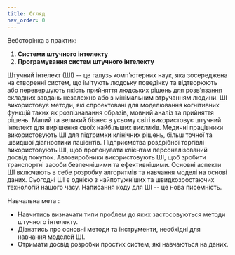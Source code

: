 ```yaml
---
title: Огляд
nav_order: 0
---
```


Вебсторінка з практик:
1. **Системи штучного інтелекту** 
1. **Програмування систем штучного інтелекту**

Штучний інтелект (ШІ) -- це галузь комп'ютерних наук, яка зосереджена на створенні систем, що iмiтують людську поведiнку та вiдтворюють або перевершують якість прийняття людських рiшень для розв'язання складних завдань незалежно або з мiнiмальним втручанням людини. ШІ використовує методи, які спроектовані для моделювання когнітивних функцій таких як розпізнавання образів, мовний аналіз та прийняття рішень. Малий та великий бізнес в усьому світі використовує штучний інтелект для вирішення своїх найбільших викликів. Медичні працівники використовують ШІ для підтримки клінічних рішень, більш точної та швидшої діагностики пацієнтів. Підприємства роздрібної торгівлі використовують ШІ, щоб пропонувати клієнтам персоналізований досвід покупок. Автовиробники використовують ШІ, щоб зробити транспортні засоби безпечнішими та ефективнішими. Основні аспекти ШІ включають в себе розробку алгоритмів та навчання моделі на основі даних. Сьогодні ШІ є однією з найпотужніших та швидкозростаючих технологій нашого часу. Написання коду для ШІ -- це нова писемність.



Навчальна мета
: 
- Навчитись визначати типи проблем до яких застосовуються методи штучного інтелекту.
- Дізнатись про основні методи та інструменти, необхідні для навчання моделей ШІ.
- Отримати досвід розробки простих систем, які навчаються на даних. 
